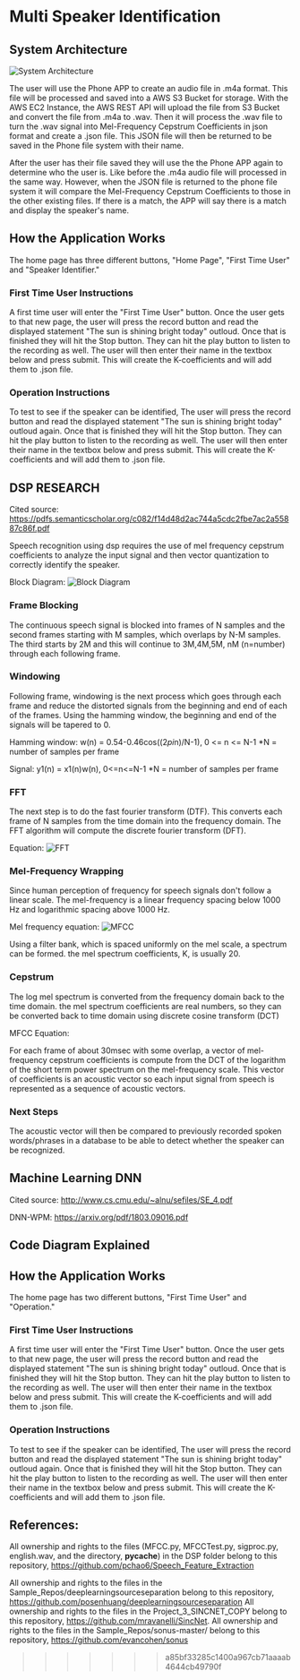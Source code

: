 # Multi Speaker Identification

## System Architecture

![System Architecture](https://github.com/chrisjj12/Multi-Speaker-Identification/blob/master/System_Architecture.png)

The user will use the Phone APP to create an audio file in .m4a format. This file will be processed and saved into a AWS S3 Bucket for storage. With the AWS EC2 Instance, the AWS REST API will upload the file from S3 Bucket and convert the file from .m4a to .wav. Then it will process the .wav file to turn the .wav signal into Mel-Frequency Cepstrum Coefficients in json format and create a .json file. This JSON file will then be returned to be saved in the Phone file system with their name.

After the user has their file saved they will use the the Phone APP again to determine who the user is. Like before the .m4a audio file will processed in the same way. However, when the JSON file is returned to the phone file system it will compare the Mel-Frequency Cepstrum Coefficients to those in the other existing files. If there is a match, the APP will say there is a match and display the speaker's name.

## How the Application Works

The home page has three different buttons, "Home Page", "First Time User" and "Speaker Identifier." 

### First Time User Instructions

A first time user will enter the "First Time User" button. Once the user gets to that new page, the user will press the record button and read the displayed statement "The sun is shining bright today" outloud. Once that is finished they will hit the Stop button. They can hit the play button to listen to the recording as well. The user will then enter their name in the textbox below and press submit. This will create the K-coefficients and will add them to .json file.

### Operation Instructions

To test to see if the speaker can be identified, The user will press the record button and read the displayed statement "The sun is shining bright today" outloud again. Once that is finished they will hit the Stop button. They can hit the play button to listen to the recording as well. The user will then enter their name in the textbox below and press submit. This will create the K-coefficients and will add them to .json file.

## DSP RESEARCH

Cited source: https://pdfs.semanticscholar.org/c082/f14d48d2ac744a5cdc2fbe7ac2a55887c86f.pdf

Speech recognition using dsp requires the use of mel frequency cepstrum coefficients to analyze the input signal and then vector quantization to correctly identify the speaker.

Block Diagram: ![Block Diagram](https://github.com/chrisjj12/Multi-Speaker-Identification/blob/master/BlockDiagram.png)

### Frame Blocking

The continuous speech signal is blocked into frames of N samples and the second frames starting with M samples, which overlaps by N-M samples. The third starts by 2M and this will continue to 3M,4M,5M, nM (n=number) through each following frame.

### Windowing

Following frame, windowing is the next process which goes through each frame and reduce the distorted signals from the beginning and end of each of the frames. Using the hamming window, the beginning and end of the signals will be tapered to 0.

Hamming window: w(n) = 0.54-0.46cos((2*pi*n)/N-1), 0 <= n <= N-1 *N = number of samples per frame

Signal: y1(n) = x1(n)w(n), 0<=n<=N-1 *N = number of samples per frame

### FFT

The next step is to do the fast fourier transform (DTF). This converts each frame of N samples from the time domain into the frequency domain. The FFT algorithm will compute the discrete fourier transform (DFT).

Equation: ![FFT](https://github.com/chrisjj12/Multi-Speaker-Identification/blob/master/FFT.png)


### Mel-Frequency Wrapping

Since human perception of frequency for speech signals don't follow a linear scale. The mel-frequency is a linear frequency spacing below 1000 Hz and logarithmic spacing above 1000 Hz.

Mel frequency equation: ![MFCC](https://github.com/chrisjj12/Multi-Speaker-Identification/blob/master/MFCC.png)

Using a filter bank, which is spaced uniformly on the mel scale, a spectrum can be formed. the mel spectrum coefficients, K, is usually 20.

### Cepstrum

The log mel spectrum is converted from the frequency domain back to the time domain. the mel spectrum coefficients are real numbers, so they can be converted back to time domain using discrete cosine transform (DCT)


MFCC Equation: 




For each frame of about 30msec with some overlap, a vector of mel-frequency cepstrum coefficients is compute from the DCT of the logarithm of the short term power spectrum on the mel-frequency scale. This vector of coefficients is an acoustic vector so each input signal from speech is represented as a sequence of acoustic vectors.

### Next Steps

The acoustic vector will then be compared to previously recorded spoken words/phrases in a database to be able to detect whether the speaker can be recognized.

## Machine Learning DNN

Cited source: http://www.cs.cmu.edu/~alnu/sefiles/SE_4.pdf

DNN-WPM: https://arxiv.org/pdf/1803.09016.pdf

## Code Diagram Explained

## How the Application Works

The home page has two different buttons, "First Time User" and "Operation." 

### First Time User Instructions

A first time user will enter the "First Time User" button. Once the user gets to that new page, the user will press the record button and read the displayed statement "The sun is shining bright today" outloud. Once that is finished they will hit the Stop button. They can hit the play button to listen to the recording as well. The user will then enter their name in the textbox below and press submit. This will create the K-coefficients and will add them to .json file.

### Operation Instructions

To test to see if the speaker can be identified, The user will press the record button and read the displayed statement "The sun is shining bright today" outloud again. Once that is finished they will hit the Stop button. They can hit the play button to listen to the recording as well. The user will then enter their name in the textbox below and press submit. This will create the K-coefficients and will add them to .json file.

## References:

All ownership and rights to the files (MFCC.py, MFCCTest.py, sigproc.py, english.wav, and the directory, __pycache__) in the DSP folder belong to this repository, https://github.com/pchao6/Speech_Feature_Extraction

All ownership and rights to the files in the Sample_Repos/deeplearningsourceseparation belong to this repository, https://github.com/posenhuang/deeplearningsourceseparation
All ownership and rights to the files in the Project_3_SINCNET_COPY belong to this repository, https://github.com/mravanelli/SincNet. 
All ownership and rights to the files in the Sample_Repos/sonus-master/ belong to this repository, https://github.com/evancohen/sonus
>>>>>>> a85bf33285c1400a967cb71aaaab4644cb49790f
